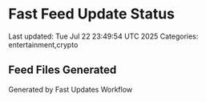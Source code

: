 # Fast Feed Update Status
Last updated: Tue Jul 22 23:49:54 UTC 2025
Categories: entertainment,crypto

## Feed Files Generated

Generated by Fast Updates Workflow
